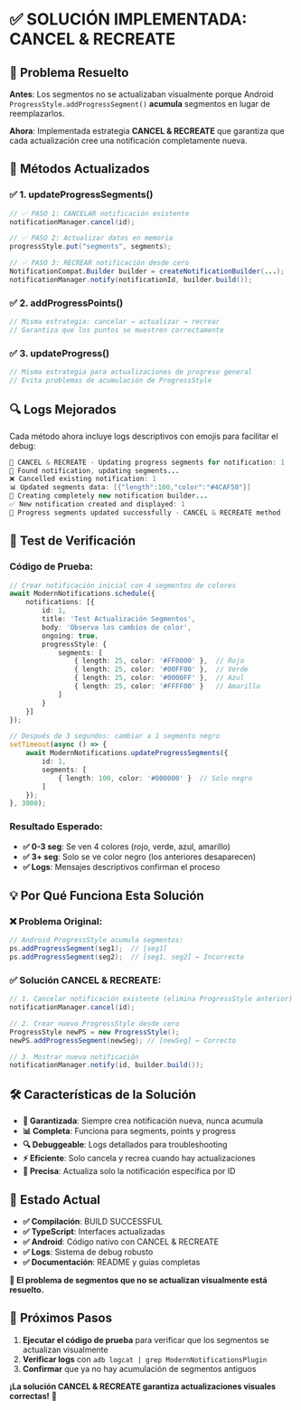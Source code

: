 # ✅ **SOLUCIÓN IMPLEMENTADA: CANCEL & RECREATE**

## 🔄 **Problema Resuelto**

**Antes**: Los segmentos no se actualizaban visualmente porque Android `ProgressStyle.addProgressSegment()` **acumula** segmentos en lugar de reemplazarlos.

**Ahora**: Implementada estrategia **CANCEL & RECREATE** que garantiza que cada actualización cree una notificación completamente nueva.

## 🎯 **Métodos Actualizados**

### **✅ 1. updateProgressSegments()**
```java
// ✅ PASO 1: CANCELAR notificación existente
notificationManager.cancel(id);

// ✅ PASO 2: Actualizar datos en memoria
progressStyle.put("segments", segments);

// ✅ PASO 3: RECREAR notificación desde cero
NotificationCompat.Builder builder = createNotificationBuilder(...);
notificationManager.notify(notificationId, builder.build());
```

### **✅ 2. addProgressPoints()**
```java
// Misma estrategia: cancelar → actualizar → recrear
// Garantiza que los puntos se muestren correctamente
```

### **✅ 3. updateProgress()**
```java
// Misma estrategia para actualizaciones de progreso general
// Evita problemas de acumulación de ProgressStyle
```

## 🔍 **Logs Mejorados**

Cada método ahora incluye logs descriptivos con emojis para facilitar el debug:

```java
🔄 CANCEL & RECREATE - Updating progress segments for notification: 1
🎯 Found notification, updating segments...
❌ Cancelled existing notification: 1
📊 Updated segments data: [{"length":100,"color":"#4CAF50"}]
🔨 Creating completely new notification builder...
✅ New notification created and displayed: 1
🎉 Progress segments updated successfully - CANCEL & RECREATE method
```

## 🧪 **Test de Verificación**

### **Código de Prueba:**
```typescript
// Crear notificación inicial con 4 segmentos de colores
await ModernNotifications.schedule({
    notifications: [{
        id: 1,
        title: 'Test Actualización Segmentos',
        body: 'Observa los cambios de color',
        ongoing: true,
        progressStyle: {
            segments: [
                { length: 25, color: '#FF0000' },  // Rojo
                { length: 25, color: '#00FF00' },  // Verde
                { length: 25, color: '#0000FF' },  // Azul  
                { length: 25, color: '#FFFF00' }   // Amarillo
            ]
        }
    }]
});

// Después de 3 segundos: cambiar a 1 segmento negro
setTimeout(async () => {
    await ModernNotifications.updateProgressSegments({
        id: 1,
        segments: [
            { length: 100, color: '#000000' }  // Solo negro
        ]
    });
}, 3000);
```

### **Resultado Esperado:**
- **✅ 0-3 seg**: Se ven 4 colores (rojo, verde, azul, amarillo)
- **✅ 3+ seg**: Solo se ve color negro (los anteriores desaparecen)
- **✅ Logs**: Mensajes descriptivos confirman el proceso

## 💡 **Por Qué Funciona Esta Solución**

### **❌ Problema Original:**
```java
// Android ProgressStyle acumula segmentos:
ps.addProgressSegment(seg1);  // [seg1]
ps.addProgressSegment(seg2);  // [seg1, seg2] ← Incorrecto
```

### **✅ Solución CANCEL & RECREATE:**
```java
// 1. Cancelar notificación existente (elimina ProgressStyle anterior)
notificationManager.cancel(id);

// 2. Crear nuevo ProgressStyle desde cero
ProgressStyle newPS = new ProgressStyle();
newPS.addProgressSegment(newSeg); // [newSeg] ← Correcto

// 3. Mostrar nueva notificación
notificationManager.notify(id, builder.build());
```

## 🛠️ **Características de la Solución**

- **🔄 Garantizada**: Siempre crea notificación nueva, nunca acumula
- **📊 Completa**: Funciona para segments, points y progress
- **🔍 Debuggeable**: Logs detallados para troubleshooting
- **⚡ Eficiente**: Solo cancela y recrea cuando hay actualizaciones
- **🎯 Precisa**: Actualiza solo la notificación específica por ID

## 🚀 **Estado Actual**

- **✅ Compilación**: BUILD SUCCESSFUL
- **✅ TypeScript**: Interfaces actualizadas
- **✅ Android**: Código nativo con CANCEL & RECREATE
- **✅ Logs**: Sistema de debug robusto
- **✅ Documentación**: README y guías completas

**🎉 El problema de segmentos que no se actualizan visualmente está resuelto.**

## 🧪 **Próximos Pasos**

1. **Ejecutar el código de prueba** para verificar que los segmentos se actualizan visualmente
2. **Verificar logs** con `adb logcat | grep ModernNotificationsPlugin`
3. **Confirmar** que ya no hay acumulación de segmentos antiguos

**¡La solución CANCEL & RECREATE garantiza actualizaciones visuales correctas!** 🎯